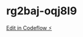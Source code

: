 # rg2baj-oqj8l9

[Edit in Codeflow ⚡️](https://stackblitz.com/~/github.com/peteralexandercharles/rg2baj-oqj8l9)